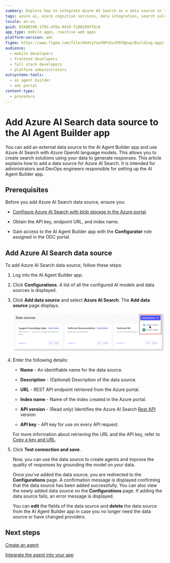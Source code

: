 ```yaml
---
summary: Explore how to integrate Azure AI Search as a data source in the AI Agent Builder app using OutSystems Developer Cloud (ODC).
tags: azure ai, azure cognitive services, data integration, search solutions, ai-powered search
locale: en-us
guid: 92480398-1f83-4f8a-9439-f1d8299ffbc6
app_type: mobile apps, reactive web apps
platform-version: odc
figma: https://www.figma.com/file/6G4tyYswfWPn5uJPDlBpvp/Building-apps?type=design&node-id=5079%3A350&mode=design&t=L8AQ4Cz4ktXvgIdw-1
audience:
  - mobile developers
  - frontend developers
  - full stack developers
  - platform administrators
outsystems-tools:
  - ai agent builder
  - odc portal
content-type:
  - procedure
---
```


# Add Azure AI Search data source to the AI Agent Builder app

You can add an external data source to the AI Agent Builder app and use Azure AI Search with Azure OpenAI language models. This allows you to create search solutions using your data to generate responses. This article explains how to add a data source for Azure AI Search. It is intended for administrators and DevOps engineers responsible for setting up the AI Agent Builder app.

## Prerequisites

Before you add Azure AI Search data source, ensure you:

* [Configure Azure AI Search with blob storage in the Azure portal](configure-azure-data-source.md).

* Obtain the API key, endpoint URL, and index name.

* Gain access to the AI Agent Builder app with the **Configurator** role assigned in the ODC portal.

## Add Azure AI Search data source

To add Azure AI Search data source, follow these steps:

1. Log into the AI Agent Builder app.

1. Click **Configurations**.
A list of all the configured AI models and data sources is displayed.

1. Click **Add data source** and select **Azure AI Search**.
The **Add data source** page displays.

    ![Screenshot showing the 'Add data source' dropdown with Azure AI Search selected.](images/add-data-source-azure-ai.png "Adding Azure AI Search Data Source")

1. Enter the following details:

    * **Name** - An identifiable name for the data source.

    * **Description** - (Optional) Description of the data source.  

    * **URL** - REST API endpoint retrieved from the Azure portal.

    * **Index name** - Name of the index created in the Azure portal.

    * **API version** - (Read only) Identifies the Azure AI Search [Rest API](https://learn.microsoft.com/en-us/rest/api/searchservice/) version

    * **API key** - API key for use on every API request.

    For more information about retrieving the URL and the API key, refer to [Copy a key and URL](https://learn.microsoft.com/en-us/azure/search/search-get-started-rest#copy-a-key-and-url).

1. Click **Test connection and save**.

    Now, you can use the data source to create agents and improve the quality of responses by grounding the model on your data.

   Once you've added the data source, you are redirected to the **Configurations** page. A confirmation message is displayed confirming that the data source has been added successfully. You can also view the newly added data source on the **Configurations** page. If adding the data source fails, an error message is displayed.

    You can **edit** the fields of the data source and **delete** the data source from the AI Agent Builder app in case you no longer need the data source or have changed providers.

## Next steps

[Create an agent](../create-agent.md)

[Integrate the agent into your app](../integrate-agent.md)
